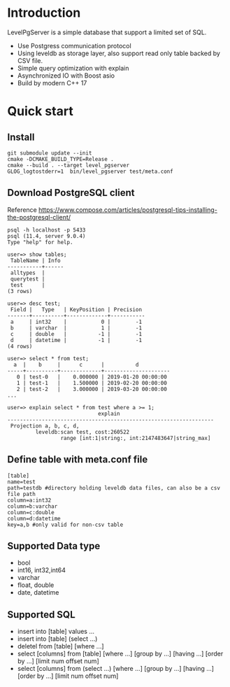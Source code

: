 # Introduction

LevelPgServer is a simple database that support a limited set of SQL. 

* Use Postgress communication protocol
* Using leveldb as storage layer, also support read only table backed by CSV file.
* Simple query optimization with explain
* Asynchronized IO with Boost asio
* Build by modern C++ 17

# Quick start
## Install
```
git submodule update --init
cmake -DCMAKE_BUILD_TYPE=Release .
cmake --build . --target level_pgserver 
GLOG_logtostderr=1  bin/level_pgserver test/meta.conf
```

## Download PostgreSQL client
Reference https://www.compose.com/articles/postgresql-tips-installing-the-postgresql-client/
```
psql -h localhost -p 5433
psql (11.4, server 9.0.4)
Type "help" for help.

user=> show tables;
 TableName | Info
-----------+------
 alltypes  |
 querytest |
 test      |
(3 rows)

user=> desc test;
 Field |   Type   | KeyPosition | Precision
-------+----------+-------------+-----------
 a     | int32    |           0 |        -1
 b     | varchar  |           1 |        -1
 c     | double   |          -1 |        -1
 d     | datetime |          -1 |        -1
(4 rows)

user=> select * from test;
  a  |    b     |      c      |          d
-----+----------+-------------+---------------------
   0 | test-0   |    0.000000 | 2019-01-20 00:00:00
   1 | test-1   |    1.500000 | 2019-02-20 00:00:00
   2 | test-2   |    3.000000 | 2019-03-20 00:00:00
...

user=> explain select * from test where a >= 1;
                             explain
------------------------------------------------------------------
 Projection a, b, c, d,
         leveldb:scan test, cost:260522
                 range [int:1|string:, int:2147483647|string_max]
```

## Define table with meta.conf file
```
[table]
name=test
path=testdb #directory holding leveldb data files, can also be a csv file path
column=a:int32
column=b:varchar
column=c:double
column=d:datetime
key=a,b #only valid for non-csv table
```

## Supported Data type
* bool
* int16, int32,int64
* varchar
* float, double
* date, datetime

## Supported SQL
* insert into [table] values ...
* insert into [table] (select ...)
* deletel from [table] [where ...]
* select [columns] from [table] [where ...] [group by ...] [having ...] [order by ...] [limit num offset num]
* select [columns] from (select ...) [where ...] [group by ...] [having ...] [order by ...] [limit num offset num]
